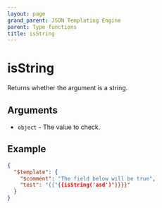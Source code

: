 ```yaml
---
layout: page
grand_parent: JSON Templating Engine
parent: Type functions
title: isString
---
```


# isString

Returns whether the argument is a string.
## Arguments

- `object` - The value to check.

## Example

```json
{
  "$template": {
    "$comment": "The field below will be true",
    "test": "{{"{{isString('asd')"}}}}"
  }
}
```
